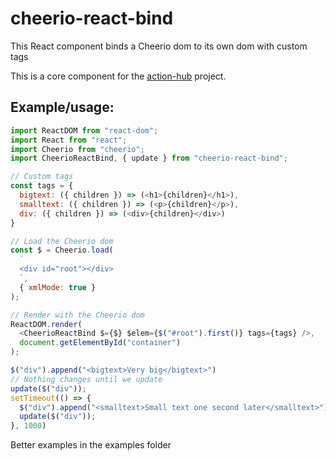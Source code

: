 # cheerio-react-bind

This React component binds a Cheerio dom to its own dom with custom tags

This is a core component for the [action-hub](https://github.com/ocboogie/action-hub) project.

## Example/usage:

```js
import ReactDOM from "react-dom";
import React from "react";
import Cheerio from "cheerio";
import CheerioReactBind, { update } from "cheerio-react-bind";

// Custom tags
const tags = {
  bigtext: ({ children }) => (<h1>{children}</h1>),
  smalltext: ({ children }) => (<p>{children}</p>),
  div: ({ children }) => (<div>{children}</div>)
}

// Load the Cheerio dom
const $ = Cheerio.load(
  `
  <div id="root"></div>
  `,
  { xmlMode: true }
);

// Render with the Cheerio dom
ReactDOM.render(
  <CheerioReactBind $={$} $elem={$("#root").first()} tags={tags} />,
  document.getElementById("container")
);

$("div").append("<bigtext>Very big</bigtext>")
// Nothing changes until we update
update($("div"));
setTimeout(() => {
  $("div").append("<smalltext>Small text one second later</smalltext>")
  update($("div"));
}, 1000)
```

Better examples in the examples folder
